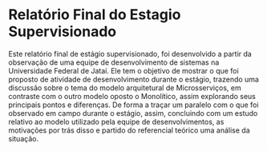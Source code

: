 # Relatório Final do Estagio Supervisionado
Este relatório final de estágio supervisionado, foi desenvolvido a partir da observação de uma equipe de desenvolvimento de sistemas na Universidade Federal de Jataí. Ele tem o objetivo de mostrar o que foi proposto de atividade de desenvolvimento durante o estágio, trazendo uma discussão sobre o tema do modelo arquitetural de Microsserviços, em contraste com o outro modelo oposto o Monolítico, assim explorando seus principais pontos e diferenças. De forma a traçar um paralelo com o que foi observado em campo durante o estágio, assim, concluindo com um estudo relativo ao modelo utilizado pela equipe de desenvolvimentos, as motivações por trás disso e partido do referencial teórico uma análise da situação.

